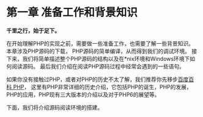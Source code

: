 # 第一章 准备工作和背景知识

**千里之行，始于足下。**

在开始理解PHP的实现之前，需要做一些准备工作，也需要了解一些背景知识。本章涉及PHP源码的下载，
PHP源码的简单编译，从而得到我们的调试环境。
接下来，我们将简单描述整个PHP源码的结构以及在\*nix环境和Windows环境下如何阅读源码。
最后我们介绍在阅读PHP源码过程中经常会遇到的一些语句。

如果你没有接触过PHP，或者对PHP的历史不太了解，我们推荐你先移步[百度百科 PHP](http://baike.baidu.com/view/99.htm)，
这里有PHP非常详细的历史介绍，它包括PHP的诞生，PHP的发展，PHP的应用，PHP现有三大版本的介绍以及对于PHP6的展望等。

下面，我们将介绍源码阅读环境的搭建。
